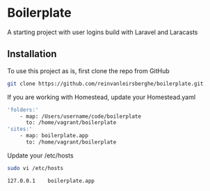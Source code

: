 Boilerplate
=====================

A starting project with user logins build with Laravel and Laracasts

## Installation

To use this project as is, first clone the repo from GitHub

```bash
git clone https://github.com/reinvanleirsberghe/boilerplate.git
```

If you are working with Homestead, update your Homestead.yaml

```bash
'folders:'
	- map: /Users/username/code/boilerplate
      to: /home/vagrant/boilerplate
'sites:'
	- map: boilerplate.app
      to: /home/vagrant/boilerplate
```

Update your /etc/hosts
```bash
sudo vi /etc/hosts

127.0.0.1    boilerplate.app
```